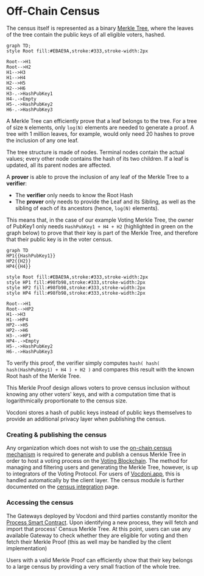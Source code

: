 # Off-Chain Census

The census itself is represented as a binary [Merkle Tree](https://en.wikipedia.org/wiki/Merkle_tree), where the leaves of the tree contain the public keys of all eligible voters, hashed. 

```mermaid
graph TD;
style Root fill:#EBAE9A,stroke:#333,stroke-width:2px

Root-->H1
Root-->H2
H1-->H3
H1-->H4
H2-->H5
H2-->H6
H3-.->HashPubKey1
H4-.->Empty
H5-.->HashPubKey2
H6-.->HashPubKey3
```

A Merkle Tree can efficiently prove that a leaf belongs to the tree. For a tree of size `N` elements, only `log(N)` elements are needed to generate a proof. A tree with 1 million leaves, for example, would only need 20 hashes to prove the inclusion of any one leaf. 

The tree structure is made of nodes. Terminal nodes contain the actual values; every other node contains the hash of its two children. If a leaf is updated, all its parent nodes are affected.

A **prover** is able to prove the inclusion of any leaf of the Merkle Tree to a **verifier**:
+ The **verifier** only needs to know the Root Hash
+ The **prover** only needs to provide the Leaf and its Sibling, as well as the sibling of each of its ancestors (hence, `log(N)` elements).

This means that, in the case of our example Voting Merkle Tree, the owner of PubKey1 only needs `HashPubKey1 + H4 + H2` (highlighted in green on the graph below) to prove that their key is part of the Merkle Tree, and therefore that their public key is in the voter census. 

```mermaid
graph TD
HP1{{HashPubKey1}}
HP2{{H2}}
HP4{{H4}}

style Root fill:#EBAE9A,stroke:#333,stroke-width:2px
style HP1 fill:#98fb98,stroke:#333,stroke-width:2px
style HP2 fill:#98fb98,stroke:#333,stroke-width:2px
style HP4 fill:#98fb98,stroke:#333,stroke-width:2px

Root-->H1
Root-->HP2
H1-->H3
H1-->HP4
HP2-->H5
HP2-->H6
H3-.->HP1
HP4-.->Empty
H5-.->HashPubKey2
H6-.->HashPubKey3
```

To verify this proof, the verifier simply computes `hash( hash( hash(HashPubKey1) + H4 ) + H2 )` and compares this result with the known Root hash of the Merkle Tree.

This Merkle Proof design allows voters to prove census inclusion without knowing any other voters' keys, and with a computation time that is logarithmically proportionate to the census size. 

Vocdoni stores a hash of public keys instead of public keys themselves to provide an additional privacy layer when publishing the census.

### Creating & publishing the census

Any organization which does not wish to use the [on-chain census mechanism](on-chain.md) is required to generate and publish a census Merkle Tree in order to host a voting process on the [Voting Blockchain](services/vochain.md). The method for managing and filtering users and generating the Merkle Tree, however, is up to integrators of the Voting Protocol. For users of [Vocdoni.app](https://vocdoni.app), this is handled automatically by the client layer. The census module is further documented on the [census integration](../../integration/census/general.md) page.

### Accessing the census

The Gateways deployed by Vocdoni and third parties constantly monitor the [Process Smart Contract](smart-contracts/process.md). Upon identifying a new process, they will fetch and import that process' Census Merkle Tree. At this point, users can use any available Gateway to check whether they are eligible for voting and then fetch their Merkle Proof (this as well may be handled by the client implementation)

Users with a valid Merkle Proof can efficiently show that their key belongs to a large census by providing a very small fraction of the whole tree.
